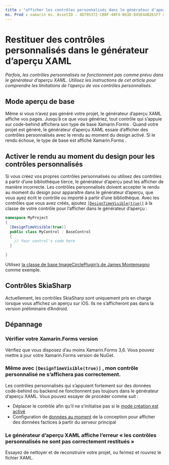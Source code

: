 ```yaml
---
title : "afficher les contrôles personnalisés dans le générateur d’aperçu XAML" Description : "cet article décrit comment afficher vos contrôles personnalisés dans le générateur d’aperçu XAML."
ms. Prod : xamarin ms. AssetID : 4D795372-CB8F-48F4-B63D-845E44B261F7 ms. Technology : xamarin-Forms Author : maddyleger1 ms. Author : maleger ms. Date : 03/27/2019 No-Loc : [ Xamarin.Forms , Xamarin.Essentials ]
---
```


# <a name="render-custom-controls-in-the-xaml-previewer"></a>Restituer des contrôles personnalisés dans le générateur d’aperçu XAML

_Parfois, les contrôles personnalisés ne fonctionnent pas comme prévu dans le générateur d’aperçu XAML. Utilisez les instructions de cet article pour comprendre les limitations de l’aperçu de vos contrôles personnalisés._

## <a name="basic-preview-mode"></a>Mode aperçu de base

Même si vous n’avez pas généré votre projet, le générateur d’aperçu XAML affiche vos pages. Jusqu’à ce que vous génériez, tout contrôle qui s’appuie sur code-behind affichera son type de base Xamarin.Forms . Quand votre projet est généré, le générateur d’aperçu XAML essaie d’afficher des contrôles personnalisés avec le rendu au moment du design activé. Si le rendu échoue, le type de base est affiché Xamarin.Forms .

## <a name="enable-design-time-rendering-for-custom-controls"></a>Activer le rendu au moment du design pour les contrôles personnalisés

Si vous créez vos propres contrôles personnalisés ou utilisez des contrôles à partir d’une bibliothèque tierce, le générateur d’aperçu peut les afficher de manière incorrecte. Les contrôles personnalisés doivent accepter le rendu au moment du design pour apparaître dans le générateur d’aperçu, que vous ayez écrit le contrôle ou importé à partir d’une bibliothèque. Avec les contrôles que vous avez créés, ajoutez [`[DesignTimeVisible(true)]`](xref:System.ComponentModel.DesignTimeVisibleAttribute) à la classe de votre contrôle pour l’afficher dans le générateur d’aperçu :

```csharp
namespace MyProject
{
  [DesignTimeVisible(true)]
  public class MyControl : BaseControl
  {
    // Your control's code here
  }

}
```

Utilisez [la classe de base ImageCirclePlugin’s de James Montemagno](https://github.com/jamesmontemagno/ImageCirclePlugin/blob/master/src/ImageCircle/CircleImage.shared.cs) comme exemple.

## <a name="skiasharp-controls"></a>Contrôles SkiaSharp

Actuellement, les contrôles SkiaSharp sont uniquement pris en charge lorsque vous affichez un aperçu sur iOS. Ils ne s’afficheront pas dans la version préliminaire d’Android.

## <a name="troubleshooting"></a>Dépannage

### <a name="check-your-xamarinforms-version"></a>Vérifier votre Xamarin.Forms version
Vérifiez que vous disposez d’au moins Xamarin.Forms 3,6. Vous pouvez mettre à jour votre Xamarin.Forms version de NuGet.

### <a name="even-with-designtimevisibletrue-my-custom-control-isnt-rendering-properly"></a>Même avec `[DesignTimeVisible(true)]` , mon contrôle personnalisé ne s’affichera pas correctement.
Les contrôles personnalisés qui s’appuient fortement sur des données code-behind ou backend ne fonctionnent pas toujours dans le générateur d’aperçu XAML. Vous pouvez essayer de procéder comme suit :

* Déplacer le contrôle afin qu’il ne s’initialise pas si le [mode création est activé](index.md#detect-design-mode)
* Configuration de [données au moment](design-time-data.md) de la conception pour afficher des données factices à partir du serveur principal

### <a name="the-xaml-previewer-shows-the-error-custom-controls-arent-rendering-properly"></a>Le générateur d’aperçu XAML affiche l’erreur « les contrôles personnalisés ne sont pas correctement restitués »
Essayez de nettoyer et de reconstruire votre projet, ou fermez et rouvrez le fichier XAML.
